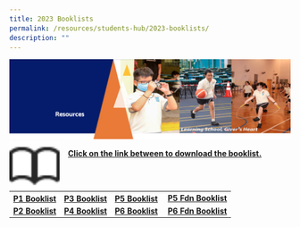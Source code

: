 ```yaml
---
title: 2023 Booklists
permalink: /resources/students-hub/2023-booklists/
description: ""
---
```

<img src="/images/Resourcesheader2.png">

<img src="/images/Bookicon.png" style="width:90px;height:90px;margin-right:15px;" align = "left"> 
<p><u><b>Click on the link between to download the booklist.</b></u></p>
<table>
<tbody>
<tr>
<th><a href="/files/P1%20BOOKLIST.pdf" target="_blank" rel="noopener">P1 Booklist</a></th>
<th><a href="/files/P3%20BOOKLIST.pdf" target="_blank" rel="noopener">P3 Booklist</a></th>
<th><a href="/files/P5%20BOOKLIST.pdf" target="_blank" rel="noopener">P5 Booklist</a></th>
<td>&nbsp;<strong><a href="/files/P5%20FDN%20BOOKLIST.pdf" target="_blank" rel="noopener">P5 Fdn Booklist</a></strong></td>
</tr>
<tr>
<td><strong><a href="/files/P2%20BOOKLIST.pdf" target="_blank" rel="noopener">P2 Booklist</a><br /></strong></td>
<td><strong><a href="/files/P4%20BOOKLIST.pdf" target="_blank" rel="noopener">P4 Booklist</a></strong></td>
<td><strong><a href="/files/P6%20BOOKLIST.pdf" target="_blank" rel="noopener">P6 Booklist</a><br /></strong></td>
<td><strong>&nbsp;<a href="/files/P6%20FDN%20BOOKLIST.pdf" target="_blank" rel="noopener">P6 Fdn Booklist</a></strong></td>
</tr>
</tbody>
</table>

